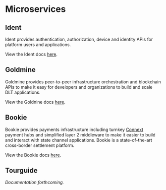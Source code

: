 # Microservices

## Ident

Ident provides authentication, authorization, device and identity APIs for platform users and applications.

View the Ident docs <a href="/microservices/ident" target="_blank" data-title="Ident">here</a>.


## Goldmine

Goldmine provides peer-to-peer infrastructure orchestration and blockchain APIs to make it easy for developers and organizations to build and scale DLT applications.

View the Goldnine docs <a href="/microservices/goldmine" target="_blank" data-title="Goldmnine">here</a>.


## Bookie

Bookie provides payments infrastructure including turnkey <a href="https://connext.network" target="_blank">Connext</a> payment hubs and simplified layer 2 middleware to make it easier to build and interact with state channel applications. Bookie is a state-of-the-art cross-border settlement platform.

View the Bookie docs <a href="/microservices/bookie" target="_blank" data-title="Bookie">here</a>.


## Tourguide

<i>Documentation forthcoming.</i>
